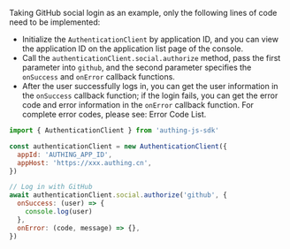 Taking GitHub social login as an example, only the following lines of code need to be implemented:

- Initialize the `AuthenticationClient` by application ID, and you can view the application ID on the application list page of the console.
- Call the `authenticationClient.social.authorize` method, pass the first parameter into `github`, and the second parameter specifies the `onSuccess` and `onError` callback functions.
- After the user successfully logs in, you can get the user information in the `onSuccess` callback function; if the login fails, you can get the error code and error information in the `onError` callback function. For complete error codes, please see: Error Code List.

```javascript
import { AuthenticationClient } from 'authing-js-sdk'

const authenticationClient = new AuthenticationClient({
  appId: 'AUTHING_APP_ID',
  appHost: 'https://xxx.authing.cn',
})

// Log in with GitHub
await authenticationClient.social.authorize('github', {
  onSuccess: (user) => {
    console.log(user)
  },
  onError: (code, message) => {},
})
```

